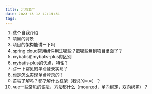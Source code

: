 ```yaml
---
title: 北京某厂
date: 2023-03-12 17:15:51
tags:
---
```


1. 做个自我介绍
2. 项目的背景
3. 项目的架构能讲一下吗
4. spring cloud常用组件用过哪些？把哪些用到项目里面了？
5. mybatis和mybatis-plus的区别
6. mybatis-plus的优点，特性？
7. 讲一下常见的单点登录实现？
8. 你是怎么实现单点登录的？
9. 前端了解吗？都了解什么框架（我说的vue）？
10. vue一些常见的语法，方法都什么（mounted，单向绑定，双向绑定）？
